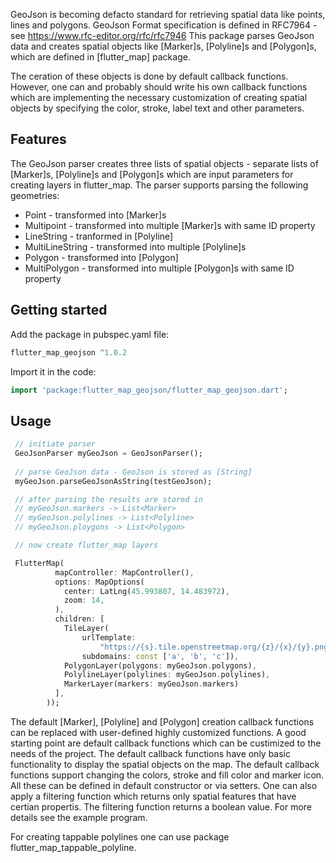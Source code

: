 <!--
This README describes the package. If you publish this package to pub.dev,
this README's contents appear on the landing page for your package.

For information about how to write a good package README, see the guide for
[writing package pages](https://dart.dev/guides/libraries/writing-package-pages).

For general information about developing packages, see the Dart guide for
[creating packages](https://dart.dev/guides/libraries/create-library-packages)
and the Flutter guide for
[developing packages and plugins](https://flutter.dev/developing-packages).
-->

GeoJson is becoming defacto standard for retrieving spatial data like points, lines and polygons.
GeoJson Format specification is defined in RFC7964 - see https://www.rfc-editor.org/rfc/rfc7946
This package parses GeoJson data and creates spatial objects like [Marker]s, [Polyline]s and [Polygon]s, 
which are defined in [flutter_map] package.

The ceration of these objects is done by default callback functions. However, one can and probably should 
write his own callback functions which are implementing the necessary customization of creating spatial objects by specifying 
the color, stroke, label text and other parameters.  


## Features

The GeoJson parser creates three lists of spatial objects - separate lists of [Marker]s, [Polyline]s and [Polygon]s which are input parameters for creating layers in flutter_map.
The parser supports parsing the following geometries:

- Point - transformed into [Marker]s
- Multipoint - transformed into multiple [Marker]s with same ID property
- LineString - tranformed in [Polyline]
- MultiLineString - transformed into multiple [Polyline]s
- Polygon - transformed into [Polygon]
- MultiPolygon - transformed into multiple [Polygon]s with same ID property


## Getting started

Add the package in pubspec.yaml file:

```dart
flutter_map_geojson ^1.0.2
```

Import it in the code:

```dart
import 'package:flutter_map_geojson/flutter_map_geojson.dart';
```


## Usage


```dart
 // initiate parser 
 GeoJsonParser myGeoJson = GeoJsonParser();
 
 // parse GeoJson data - GeoJson is stored as [String]
 myGeoJson.parseGeoJsonAsString(testGeoJson);

 // after parsing the results are stored in 
 // myGeoJson.markers -> List<Marker>
 // myGeoJson.polylines -> List<Polyline>
 // myGeoJson.ploygons -> List<Polygon>

 // now create flutter_map layers

 FlutterMap(
          mapController: MapController(),
          options: MapOptions(
            center: LatLng(45.993807, 14.483972),
            zoom: 14,
          ),
          children: [
            TileLayer(
                urlTemplate:
                    "https://{s}.tile.openstreetmap.org/{z}/{x}/{y}.png",
                subdomains: const ['a', 'b', 'c']),
            PolygonLayer(polygons: myGeoJson.polygons),
            PolylineLayer(polylines: myGeoJson.polylines),
            MarkerLayer(markers: myGeoJson.markers)
          ],
        ));
```

The default [Marker], [Polyline] and [Polygon] creation callback functions can be replaced with user-defined highly customized
functions. A good starting point are default callback functions which can be custimized to the needs of the project. The default callback functions have only basic functionality to display the spatial objects on the map. The default callback functions support changing the colors, stroke and fill color and marker icon. All these can be defined in default constructor or via setters. 
One can also apply a filtering function which returns only spatial features that have certian propertis. The filtering function returns a boolean value. For more details see the example program.

For creating tappable polylines one can use package flutter_map_tappable_polyline.

